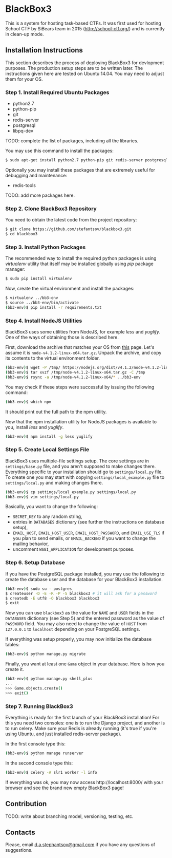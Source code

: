 # BlackBox3

This is a system for hosting task-based CTFs. It was first used for hosting School CTF by SiBears team in 2015 (http://school-ctf.org/) and is currently in clean-up mode.

## Installation Instructions

This section describes the process of deploying BlackBox3 for devlopment purposes. The production setup steps are to be written later. The instructions given here are tested on Ubuntu 14.04. You may need to adjust them for your OS.

### Step 1. Install Required Ubuntu Packages

* python2.7
* python-pip
* git
* redis-server
* postgresql
* libpq-dev

TODO: complete the list of packages, including all the libraries.

You may use this command to install the packages:

```bash
$ sudo apt-get install python2.7 python-pip git redis-server postgresql libpq-dev ...
```

Optionally you may install these packages that are extremely useful for debugging and maintenance:

* redis-tools

TODO: add more packages here.

### Step 2. Clone BlackBox3 Repository

You need to obtain the latest code from the project repository:

```bash
$ git clone https://github.com/stefantsov/blackbox3.git
$ cd blackbox3
```

### Step 3. Install Python Packages

The recommended way to install the required python packages is using *virtualenv* utility that itself may be installed globally using *pip* package manager:

```bash
$ sudo pip install virtualenv
```

Now, create the virtual environment and install the packages:

```bash
$ virtualenv ../bb3-env
$ source ../bb3-env/bin/activate
(bb3-env)$ pip install -r requirements.txt
```

### Step 4. Install NodeJS Utilities

BlackBox3 uses some utilities from NodeJS, for example *less* and *yuglify*. One of the ways of obtaining those is described here.

First, download the archive that matches your OS from [this](https://nodejs.org/en/download/) page. Let's assume it is `node-v4.1.2-linux-x64.tar.gz`. Unpack the archive, and copy its contents to the virtual environment folder.

```bash
(bb3-env)$ wget -P /tmp/ https://nodejs.org/dist/v4.1.2/node-v4.1.2-linux-x64.tar.gz
(bb3-env)$ tar xvzf /tmp/node-v4.1.2-linux-x64.tar.gz -C /tmp
(bb3-env)$ rsync -a /tmp/node-v4.1.2-linux-x64/* ../bb3-env
```

You may check if these steps were successful by issuing the following command:

```bash
(bb3-env)$ which npm
```

It should print out the full path to the npm utility.

Now that the npm installation utility for NodeJS packages is available to you, install *less* and *yuglify*.

```bash
(bb3-env)$ npm install -g less yuglify
```

### Step 5. Create Local Settings File

BlackBox3 uses multiple-file settings setup. The core settings are in `settings/base.py` file, and you aren't supposed to make changes there. Everything specific to your installation should go to `settings/local.py` file. To create one you may start with copying `settings/local_example.py` file to `settings/local.py` and making changes there.

```bash
(bb3-env)$ cp settings/local_example.py settings/local.py
(bb3-env)$ vim settings/local.py
```

Basically, you want to change the following:

* `SECRET_KEY` to any random string,
* entries in `DATABASES` dictionary (see further the instructions on database setup),
* `EMAIL_HOST`, `EMAIL_HOST_USER`, `EMAIL_HOST_PASSWORD`, and `EMAIL_USE_TLS` if you plan to send emails, or `EMAIL_BACKEND` if you want to change the mailing behavior,
* uncomment `WSGI_APPLICATION` for development purposes.

### Step 6. Setup Database

If you have the PostgreSQL package installed, you may use the following to create the database user and the database for your BlackBox3 installation.

```bash
(bb3-env)$ sudo su - postgres
$ createuser -D -E -R -P -S blackbox3 # it will ask for a password
$ createdb -E utf8 -O blackbox3 blackbox3
$ exit
```

Now you can use `blackbox3` as the value for `NAME` and `USER` fields in the `DATABASES` dictionary (see Step 5) and the entered password as the value of `PASSWORD` field. You may also need to change the value of `HOST` from `127.0.0.1` to `localhost` depending on your PostgreSQL settings.

If everything was setup properly, you may now initialize the database tables:

```bash
(bb3-env)$ python manage.py migrate
```

Finally, you want at least one `Game` object in your database. Here is how you create it.

```bash
(bb3-env)$ python manage.py shell_plus
...
>>> Game.objects.create()
>>> exit()
```

### Step 7. Running BlackBox3

Everything is ready for the first launch of your BlackBox3 installation! For this you need two consoles: one is to run the Django project, and another is to run celery. Make sure your Redis is already running (it's true if you're using Ubuntu, and just installed redis-server package).

In the first console type this:

```bash
(bb3-env)$ python manage runserver
```

In the second console type this:

```bash
(bb3-env)$ celery -A slr1 worker -l info
```

If everything was ok, you may now access http://localhost:8000/ with your browser and see the brand new empty BlackBox3 page!

## Contribution

TODO: write about branching model, versioning, testing, etc.

## Contacts

Please, email d.a.stephantsov@gmail.com if you have any questions of suggestions.
